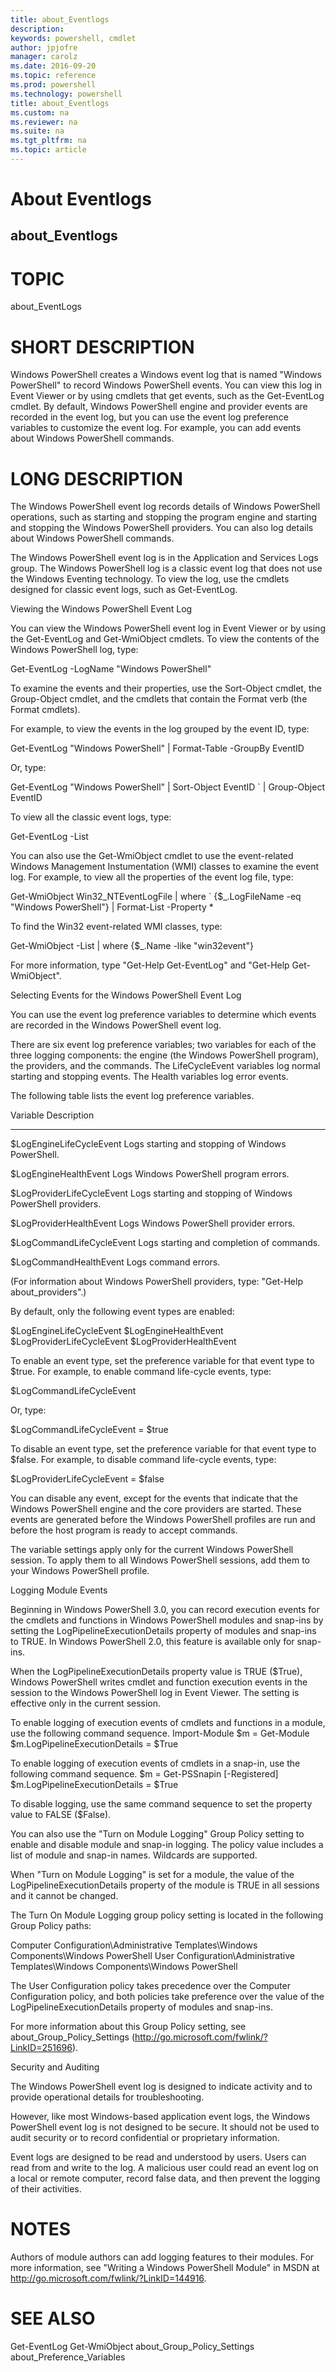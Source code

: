 ```yaml
---
title: about_Eventlogs
description: 
keywords: powershell, cmdlet
author: jpjofre
manager: carolz
ms.date: 2016-09-20
ms.topic: reference
ms.prod: powershell
ms.technology: powershell
title: about_Eventlogs
ms.custom: na
ms.reviewer: na
ms.suite: na
ms.tgt_pltfrm: na
ms.topic: article
---
```

# About Eventlogs
## about_Eventlogs
# TOPIC

about_EventLogs

# SHORT DESCRIPTION

Windows PowerShell creates a Windows event log that is
named "Windows PowerShell" to record Windows PowerShell events. You can
view this log in Event Viewer or by using cmdlets that get events, such as
the Get-EventLog cmdlet. By default, Windows PowerShell engine and provider
events are recorded in the event log, but you can use the event log
preference variables to customize the event log. For example, you can add
events about Windows PowerShell commands.

# LONG DESCRIPTION

The Windows PowerShell event log records details of Windows PowerShell
operations, such as starting and stopping the program engine and starting
and stopping the Windows PowerShell providers. You can also log details
about Windows PowerShell commands.

The Windows PowerShell event log is in the Application and Services Logs
group. The Windows PowerShell log is a classic event log that does not use
the Windows Eventing technology. To view the log, use the cmdlets designed
for classic event logs, such as Get-EventLog.

Viewing the Windows PowerShell Event Log

You can view the Windows PowerShell event log in Event Viewer or by
using the Get-EventLog and Get-WmiObject cmdlets. To view the contents
of the Windows PowerShell log, type:

Get-EventLog -LogName "Windows PowerShell"

To examine the events and their properties, use the Sort-Object cmdlet,
the Group-Object cmdlet, and the cmdlets that contain the Format verb
(the Format cmdlets).

For example, to view the events in the log grouped by the event ID, type:

Get-EventLog "Windows PowerShell" | Format-Table -GroupBy EventID

Or, type:

Get-EventLog "Windows PowerShell" | Sort-Object EventID `
| Group-Object EventID

To view all the classic event logs, type:

Get-EventLog -List

You can also use the Get-WmiObject cmdlet to use the event-related
Windows Management Instumentation (WMI) classes to examine the event log.
For example, to view all the properties of the event log file, type:

Get-WmiObject Win32_NTEventLogFile | where `
{$_.LogFileName -eq "Windows PowerShell"} | Format-List -Property *

To find the Win32 event-related WMI classes, type:

Get-WmiObject -List | where {$_.Name -like "win32event"}

For more information, type "Get-Help Get-EventLog" and
"Get-Help Get-WmiObject".

Selecting Events for the Windows PowerShell Event Log

You can use the event log preference variables to determine which events
are recorded in the Windows PowerShell event log.

There are six event log preference variables; two variables for each of
the three logging components: the engine (the Windows PowerShell
program), the providers, and the commands. The LifeCycleEvent variables
log normal starting and stopping events. The Health variables log error
events.

The following table lists the event log preference variables.

Variable                     Description
--------------------------   ----------------------------------------

$LogEngineLifeCycleEvent     Logs starting and stopping of
Windows PowerShell.

$LogEngineHealthEvent        Logs Windows PowerShell program errors.

$LogProviderLifeCycleEvent   Logs starting and stopping of
Windows PowerShell providers.

$LogProviderHealthEvent      Logs Windows PowerShell provider errors.

$LogCommandLifeCycleEvent    Logs starting and completion of commands.

$LogCommandHealthEvent       Logs command errors.

(For information about Windows PowerShell providers,
type: "Get-Help about_providers".)

By default, only the following event types are enabled:

$LogEngineLifeCycleEvent
$LogEngineHealthEvent
$LogProviderLifeCycleEvent
$LogProviderHealthEvent

To enable an event type, set the preference variable for that event type
to $true. For example, to enable command life-cycle events, type:

$LogCommandLifeCycleEvent

Or, type:

$LogCommandLifeCycleEvent = $true

To disable an event type, set the preference variable for that event type
to $false. For example, to disable command life-cycle events, type:

$LogProviderLifeCycleEvent = $false

You can disable any event, except for the events that indicate that the
Windows PowerShell engine and the core providers are started. These events
are generated before the Windows PowerShell profiles are run and before
the host program is ready to accept commands.

The variable settings apply only for the current Windows PowerShell
session. To apply them to all Windows PowerShell sessions, add them to
your Windows PowerShell profile.

Logging Module Events

Beginning in Windows PowerShell 3.0, you can record execution events for the cmdlets
and functions in Windows PowerShell modules and snap-ins by setting the
LogPipelineExecutionDetails property of modules and snap-ins to TRUE. In Windows
PowerShell 2.0, this feature is available only for snap-ins.

When the LogPipelineExecutionDetails property value is TRUE ($True), Windows PowerShell
writes cmdlet and function execution events in the session to the Windows PowerShell
log in Event Viewer. The setting is effective only in the current session.

To enable logging of execution events of cmdlets and functions in a module, use the
following command sequence.
Import-Module <ModuleName>
$m = Get-Module <ModuleName>
$m.LogPipelineExecutionDetails = $True

To enable logging of execution events of cmdlets in a snap-in, use the following
command sequence.
$m = Get-PSSnapin <SnapInName> [-Registered]
$m.LogPipelineExecutionDetails = $True

To disable logging, use the same command sequence to set the property
value to FALSE ($False).

You can also use the "Turn on Module Logging" Group Policy setting to enable
and disable module and snap-in logging. The policy value includes a list of
module and snap-in names. Wildcards are supported.

When "Turn on Module Logging" is set for a module, the value of the
LogPipelineExecutionDetails property of the module is TRUE in all sessions
and it cannot be changed.

The Turn On Module Logging group policy setting is located in the following
Group Policy paths:

Computer Configuration\Administrative Templates\Windows Components\Windows PowerShell
User Configuration\Administrative Templates\Windows Components\Windows PowerShell

The User Configuration policy takes precedence over the Computer Configuration policy,
and both policies take preference over the value of the LogPipelineExecutionDetails
property of modules and snap-ins.

For more information about this Group Policy setting, see about_Group_Policy_Settings
(http://go.microsoft.com/fwlink/?LinkID=251696).

Security and Auditing

The Windows PowerShell event log is designed to indicate activity and
to provide operational details for troubleshooting.

However, like most Windows-based application event logs, the
Windows PowerShell event log is not designed to be secure. It should not
be used to audit security or to record confidential or proprietary
information.

Event logs are designed to be read and understood by users. Users can
read from and write to the log. A malicious user could read an event log
on a local or remote computer, record false data, and then prevent the
logging of their activities.

# NOTES

Authors of module authors can add logging features to
their modules. For more information, see "Writing a Windows PowerShell Module" in
MSDN at http://go.microsoft.com/fwlink/?LinkID=144916.

# SEE ALSO

Get-EventLog
Get-WmiObject
about_Group_Policy_Settings
about_Preference_Variables

